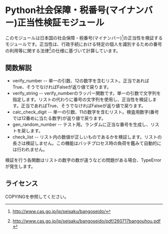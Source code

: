 # Python社会保障・税番号(マイナンバー)正当性検証モジュール
このモジュールは日本国の社会保障・税番号(マイナンバー)[^1]の正当性を検証するモジュールです。正当性は、行政手続における特定の個人を識別するための番号の利用等に関する法律[^2]の仕様に基づいて計算しています。

## 関数解説
* verify_number -- 単一の引数、12の数字を含むリスト。正当であればTrue、そうでなければFalseが返り値で戻ります。
* verify_string -- verify_numberのラッパー関数です。単一の引数で文字列を指定します。リストの代わりに番号の文字列を使用し、正当性を検証します。正当であればTrue、そうでなければFalseが返り値で戻ります。
* calc_check_digit -- 単一の引数、11の数字を含むリスト。検査用数字(番号では12番めに当たる数字)が返り値で戻ります。
* gen_random_number -- テスト用。ランダムに正当な番号を生成し、リストを戻します。
* check_list -- リスト内の数値が正しいものであるかを検証します。リストの長さは検証しません。この機能はバッチプロセス時の負荷を鑑みて自動的には行われません。

検証を行う各関数はリストの数字の数が違うなどの問題がある場合、TypeErrorが発生します。

## ライセンス
COPYINGを参照してください。

[^1]: http://www.cas.go.jp/jp/seisaku/bangoseido/
[^2]: http://www.cas.go.jp/jp/seisaku/bangoseido/pdf/260717bangouhou.pdf
